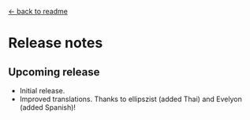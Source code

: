 ﻿﻿[← back to readme](README.md)

# Release notes
## Upcoming release
* Initial release.
* Improved translations. Thanks to ellipszist (added Thai) and Evelyon (added Spanish)!
